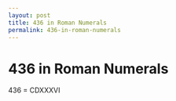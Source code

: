 ```yaml
---
layout: post
title: 436 in Roman Numerals
permalink: 436-in-roman-numerals
---
```


# 436 in Roman Numerals

436 = CDXXXVI
